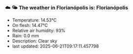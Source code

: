 ### ☁️ 🌤️  The weather in Florianópolis is: Florianópolis

- Temperature: 14.53°C
- On flesh: 14.47°C
- Relative air humidity: 93%
- Rain: 0.0 mm
- Description: Clear sky
- last updated: 2025-06-21T09:17:11.457798
